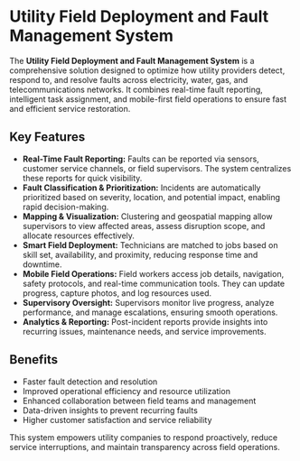 
# Utility Field Deployment and Fault Management System

The **Utility Field Deployment and Fault Management System** is a comprehensive solution designed to optimize how utility providers detect, respond to, and resolve faults across electricity, water, gas, and telecommunications networks. It combines real-time fault reporting, intelligent task assignment, and mobile-first field operations to ensure fast and efficient service restoration.

## Key Features

* **Real-Time Fault Reporting:** Faults can be reported via sensors, customer service channels, or field supervisors. The system centralizes these reports for quick visibility.
* **Fault Classification & Prioritization:** Incidents are automatically prioritized based on severity, location, and potential impact, enabling rapid decision-making.
* **Mapping & Visualization:** Clustering and geospatial mapping allow supervisors to view affected areas, assess disruption scope, and allocate resources effectively.
* **Smart Field Deployment:** Technicians are matched to jobs based on skill set, availability, and proximity, reducing response time and downtime.
* **Mobile Field Operations:** Field workers access job details, navigation, safety protocols, and real-time communication tools. They can update progress, capture photos, and log resources used.
* **Supervisory Oversight:** Supervisors monitor live progress, analyze performance, and manage escalations, ensuring smooth operations.
* **Analytics & Reporting:** Post-incident reports provide insights into recurring issues, maintenance needs, and service improvements.

## Benefits

* Faster fault detection and resolution
* Improved operational efficiency and resource utilization
* Enhanced collaboration between field teams and management
* Data-driven insights to prevent recurring faults
* Higher customer satisfaction and service reliability

This system empowers utility companies to respond proactively, reduce service interruptions, and maintain transparency across field operations.
